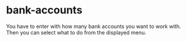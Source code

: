 # bank-accounts
You have to enter with how many bank accounts you want to work with.
Then you can select what to do from the displayed menu.
